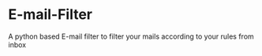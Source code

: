 # E-mail-Filter
A python based E-mail filter to filter your mails according to your rules from inbox
